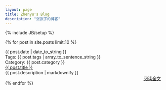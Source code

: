 ```yaml
---
layout: page
title: Zhenyu's Blog
description: "张振宇的博客"
---
```

{% include JB/setup %}
<!--
<ul class="posts">
  {% for post in site.posts %}
    <li><span>{{ post.date | date_to_string }}</span> &raquo; <a href="{{ BASE_PATH }}{{ post.url }}">{{ post.title }}</a></li>
  {% endfor %}
</ul>
-->
{% for post in site.posts limit:10 %}
<div class="home-page-post">
  	<div class="post-header">
  		<div class="date">{{ post.date | date_to_string }}</div>
  		<div class="tags"> 
  			<label>Tags: </label>{{ post.tags | array_to_sentence_string }}
  		</div>
  		<div class="category"> 
  			<label>Category: </label>
  			<span>{{ post.category }}</span>
  		</div>
  	</div>
    <div class="post-content">
    	<div class="title"><a href="{{ BASE_PATH }}{{ post.url }}">{{ post.title }}</a></div>
    	<div class="abstract">{{ post.description | markdownify }}</div>
    	<div style="float:right;"><a href="{{ BASE_PATH }}{{ post.url }}">阅读全文</a></div>
    </div>
    <div class="post-footer">&nbsp;</div>
</div>
{% endfor %}



